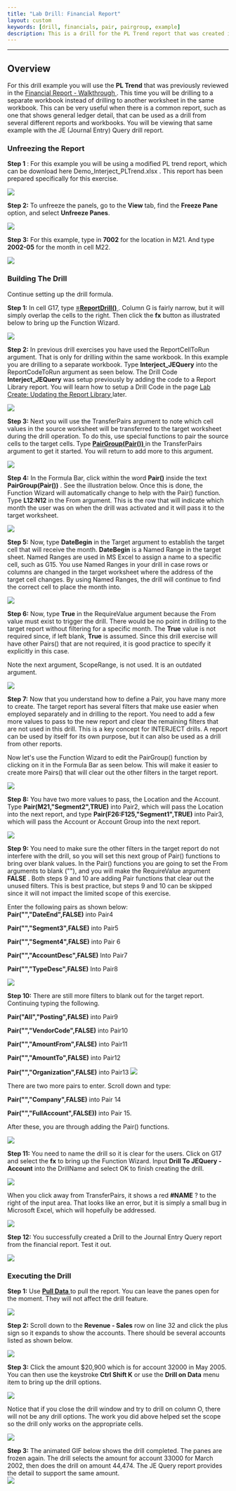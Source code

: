 ```yaml
---
title: "Lab Drill: Financial Report"
layout: custom
keywords: [drill, financials, pair, pairgroup, example]
description: This is a drill for the PL Trend report that was created in a previous walkthrough. This time you will be drilling to a separate workbook instead of to another worksheet.
---
```

* * *

##  **Overview**

For this drill example you will use the **PL Trend** that was previously reviewed in the [ Financial Report - Walkthrough ](/wAbout/Financial-Report.html) . This time you will be drilling to a separate workbook instead of drilling to another worksheet in the same workbook. This can be very useful when there is a common report, such as one that shows general ledger detail, that can be used as a drill from several different reports and workbooks. You will be viewing that same example with the JE  (Journal Entry)  Query drill report. 


###  Unfreezing the Report 

**Step 1** : For this example you will be using a modified PL trend report, which can be download here Demo_Interject_PLTrend.xlsx . This report has been prepared specifically for this exercise. 

![](/images/L-Drill-Financial/01.png)
<br>
  


**Step 2:** To unfreeze the panels, go to the **View** tab, find the **Freeze Pane** option, and select **Unfreeze Panes**. 

![](/images/L-Drill-Financial/02.png)
<br>
  


**Step 3:** For this example, type in **7002** for the location in M21. And type **2002-05** for the month in cell M22. 

![](/images/L-Drill-Financial/03.png)
<br>
  


###  Building The Drill 

Continue setting up the drill formula. 

**Step 1:** In cell G17, type [ **=ReportDrill()** ](/wIndex/ReportDrill.html). Column G is fairly narrow, but it will simply overlap the cells to the right. Then click the **fx** button as illustrated below to bring up the Function Wizard. 

![](/images/L-Drill-Financial/04.png)
<br>
  


**Step 2:** In previous drill exercises you have used the ReportCellToRun argument. That is only for drilling within the same workbook. In this example you are drilling to a separate workbook. Type **Interject_JEQuery** into the ReportCodeToRun argument as seen below. The Drill Code **Interject_JEQuery** was setup previously by adding the code to a Report Library report. You will learn how to setup a Drill Code in the page [ Lab Create: Updating the Report Library ](/wGetStarted/L-Create-UpdatingReportLibrary) later. 

![](/images/L-Drill-Financial/05.png)
<br>
  


**Step 3:** Next you will use the  TransferPairs argument to note which cell values in the source worksheet will be transferred to the target worksheet during the drill operation. To do this, use special functions to pair the source cells to the target cells. Type  [ **PairGroup(Pair())** ](/wIndex/81756186.html) in the TransferPairs argument to get it started. You will return to add more to this argument. 

![](/images/L-Drill-Financial/06.png)
<br>
  


**Step 4:** In the Formula Bar, click within the word **Pair()** inside the text **PairGroup(Pair())** . See the illustration below. Once this is done, the Function Wizard will automatically change to help with the Pair() function. Type **L12:N12** in the From argument. This is the row that will indicate which month the user was on when the drill was activated and it will pass it to the target worksheet. 

![](/images/L-Drill-Financial/07.png)
<br>
  


**Step 5:** Now, type **DateBegin** in the Target argument to establish the target cell that will receive the month. **DateBegin** is a Named Range in the target sheet. Named Ranges are used in MS Excel to assign a name to a specific cell, such as G15. You use Named Ranges in your drill in case rows or columns are changed in the target worksheet where the address of the target cell changes. By using Named Ranges, the drill will continue to find the correct cell to place the month into. 

![](/images/L-Drill-Financial/08.png)
<br>
  


**Step 6:** Now, type **True** in the RequireValue argument because the From value must exist to trigger the drill. There would be no point in drilling to the target report without filtering for a specific month. The **True** value is not required since, if left blank, **True** is assumed. Since this drill exercise will have other Pairs() that are not required, it is good practice to specify it explicitly in this case. 

Note the next argument, ScopeRange, is not used. It is an outdated argument. 

![](/images/L-Drill-Financial/09.png)
<br>
  


**Step 7:** Now that you understand how to define a Pair, you have many more to create. The target report has several filters that make use easier when employed separately and in drilling to the report. You need to add a few more values to pass to the new report and clear the remaining filters that are not used in this drill. This is a key concept for INTERJECT drills. A report can be used by itself for its own purpose, but it can also be used as a drill from other reports. 

Now let's use the Function Wizard to edit the PairGroup() function by clicking on it in the Formula Bar as seen below. This will make it easier to create more Pairs() that will clear out the other filters in the target report. 

![](/images/L-Drill-Financial/10.png)
<br>
  


**Step 8:** You have two more values to pass, the Location and the Account. Type **Pair(M21,"Segment2",TRUE)** into Pair2, which will pass the Location into the next report, and type **Pair(F26:F125,"Segment1",TRUE)** into Pair3, which will pass the Account or Account Group into the next report. 

![](/images/L-Drill-Financial/11.png)
<br>
  


**Step 9:** You need to make sure the other filters in the target report do not interfere with the drill, so you will set this next group of Pair() functions to bring over blank values. In the Pair() functions you are going to set the From arguments to blank (""), and you will make the RequireValue argument **FALSE** . Both steps 9 and 10 are adding Pair functions that clear out the unused filters. This is best practice, but steps 9 and 10 can be skipped since it will not impact the limited scope of this exercise. 

Enter the following pairs as shown below:   
**Pair("","DateEnd",FALSE)** into Pair4 

**Pair("","Segment3",FALSE)** into Pair5 

**Pair("","Segment4",FALSE)** into Pair 6 

**Pair("","AccountDesc",FALSE)** Into Pair7 

**Pair("","TypeDesc",FALSE)** Into Pair8 

![](/images/L-Drill-Financial/12.png)
<br>
  


**Step 10:** There are still more filters to blank out for the target report. Continuing typing the following. 

**Pair("All","Posting",FALSE)** into Pair9 

**Pair("","VendorCode",FALSE)** into Pair10 

**Pair("","AmountFrom",FALSE)** into Pair11 

**Pair("","AmountTo",FALSE)** into Pair12 

**Pair("","Organization",FALSE)** into Pair13 
![](/images/L-Drill-Financial/13.png)
<br>
  


There are two more pairs to enter. Scroll down and type: 

**Pair("","Company",FALSE)** into Pair 14 

**Pair("","FullAccount",FALSE))** into Pair 15. 

After these, you are through adding the Pair() functions. 

![](/images/L-Drill-Financial/14.png)
<br>
  


**Step 11:** You need to name the drill so it is clear for the users. Click on G17 and select the **fx** to bring up the Function Wizard. Input **Drill To JEQuery - Account** into the DrillName and select OK to finish creating the drill. 

![](/images/L-Drill-Financial/15.png)
<br>
  


When you click away from TransferPairs, it shows a red **#NAME** ? to the right of the input area. That looks like an error, but it is simply a small bug in Microsoft Excel, which will hopefully be addressed. 

![](/images/L-Drill-Financial/16.png)
<br>
  


**Step 12:** You successfully created a Drill to the Journal Entry Query report from the financial report. Test it out. 

![](/images/L-Drill-Financial/17.png)
<br>

###  Executing the Drill 

**Step 1:** Use [ **Pull Data** ](/wPortal/INTERJECT-Ribbon-Menu-Items.html) to pull the report. You can leave the panes open for the moment. They will not affect the drill feature. 

![](/images/L-Drill-Financial/18.png)
<br>
  


**Step 2:** Scroll down to the **Revenue - Sales** row on line 32 and click the plus sign so it expands to show the accounts. There should be several accounts listed as shown below. 

![](/images/L-Drill-Financial/19.png)
<br>
  


**Step 3:** Click the amount $20,900 which is for account 32000 in May 2005. You can then use the keystroke **Ctrl Shift K** or use the **Drill on Data** menu item to bring up the drill options. 

![](/images/L-Drill-Financial/20.png)
<br>
  


Notice that if you close the drill window and try to drill on column O, there will not be any drill options. The work you did above helped set the scope so the drill only works on the appropriate cells. 

![](/images/L-Drill-Financial/21.png)
<br>
  


**Step 3:** The animated GIF below shows the drill completed. The panes are frozen again. The drill selects the amount for account 33000 for March 2002, then does the drill on amount 44,474. The JE Query report provides the detail to support the same amount.   
![](/images/L-Drill-Financial/22.gif)
<br>
